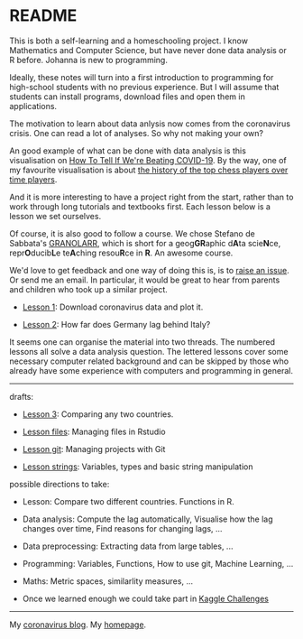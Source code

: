 # README

This is both a self-learning and a homeschooling project. I know Mathematics and Computer Science, but have never done data analysis or R before. Johanna is new to programming. 

Ideally, these notes will turn into a first  introduction to programming for high-school students with no previous experience. But I will assume that students can install programs, download files and open them in applications.

The motivation to learn about data anlysis now comes from the coronavirus crisis. One can read a lot of analyses. So why not making your own? 

An good example of what can be done with data analysis is this visualisation on [How To Tell If We're Beating COVID-19](https://www.youtube.com/watch?v=54XLXg4fYsc). By the way, one of my favourite visualisation is about [the history of the top chess players over time players](https://www.youtube.com/watch?v=z2DHpW79w0Y).

And it is more interesting to have a project right from the start, rather than to work through long tutorials and textbooks first. Each lesson below is a lesson we set ourselves. 

Of course, it is also good to follow a course. We chose Stefano de Sabbata's [GRANOLARR](https://sdesabbata.github.io/granolarr/), which is short for a geog**GR**aphic d**A**ta scie**N**ce, repr**O**ducib**L**e te**A**ching resou**R**ce in **R**. An awesome course. 

We'd love to get feedback and one way of doing this is, is to [raise an issue](https://github.com/alexhkurz/coronavirus-in-R/issues). Or send me an email. In particular, it would be  great to hear from parents and children who took up a similar project.

- [Lesson 1](lessons/lesson-01/lesson-01.md): Download coronavirus data and plot it.   

- [Lesson 2](lessons/lesson-02/lesson-02.md): How far does Germany lag behind Italy?

It seems one can organise the material into two threads. The numbered lessons all solve a data analysis question. The lettered lessons cover some necessary computer related background and can be skipped by those who already have some experience with computers and programming in general.

---
 
drafts:

- [Lesson 3](lessons/lesson03/lesson-03.md): Comparing any two countries.

- [Lesson files](lessons/lesson-files.md): Managing files in Rstudio
- [Lesson git](lessons/lesson-git.md): Managing projects with Git
- [Lesson strings](lessons/lesson-strings.Rmd): Variables, types and basic string manipulation

possible directions to take:

- Lesson: Compare two different countries. Functions in R.

- Data analysis: Compute the lag automatically, Visualise how the lag changes over time, Find reasons for changing lags, ...

- Data preprocessing: Extracting data from large tables, ...

- Programming: Variables, Functions, How to use git, Machine Learning, ...

- Maths: Metric spaces, similarlity measures, ...

- Once we learned enough we could take part in [Kaggle Challenges](https://www.kaggle.com/covid19)

---

My [coronavirus blog](https://alexhkurz.github.io/notes/covid-19.html).
My [homepage](https://alexhkurz.github.io).

